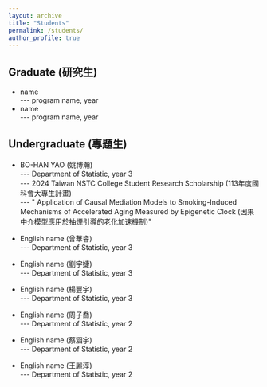 ```yaml
---
layout: archive
title: "Students"
permalink: /students/
author_profile: true
---
```


Graduate (研究生)
-----
  *  name<br>
    --- program name, year
  *  name<br>
    --- program name, year


Undergraduate (專題生)
-----
  *  BO-HAN YAO (姚博瀚)<br>
      --- Department of Statistic, year 3<br>
      --- 2024 Taiwan NSTC College Student Research Scholarship (113年度國科會大專生計畫)<br>
        --- " Application of Causal Mediation Models to Smoking-Induced Mechanisms of Accelerated Aging Measured by Epigenetic Clock (因果中介模型應用於抽煙引導的老化加速機制)"

  *  English name (曾華睿)<br>
      --- Department of Statistic, year 3
  *  English name (劉宇婕)<br>
      --- Department of Statistic, year 3
  *  English name (楊豐宇)<br>
      --- Department of Statistic, year 3
  *  English name (周子喬)<br>
      --- Department of Statistic, year 2
  *  English name (蔡涵宇)<br>
      --- Department of Statistic, year 2
  *  English name (王麗淳)<br>
      --- Department of Statistic, year 2